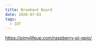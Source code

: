 ```yaml
---
title: Breakout Board
date: 2020-07-03
tags:
  - IOT
---
```


https://pimylifeup.com/raspberry-pi-gpio/
